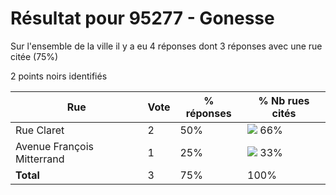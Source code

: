 # Résultat pour 95277 - Gonesse

Sur l'ensemble de la ville il y a eu 4 réponses dont 3 réponses avec une rue citée (75%)

2 points noirs identifiés

| Rue | Vote | % réponses | % Nb rues cités|
|-----|------|------------|----------------|
| Rue Claret | 2 | 50% | <img src="../../img/bar_66.gif" />&nbsp;66%|
| Avenue François Mitterrand | 1 | 25% | <img src="../../img/bar_33.gif" />&nbsp;33%|
| **Total** | 3 | 75% | 100%|

